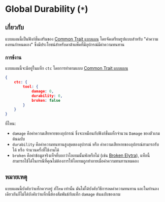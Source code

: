 # Global Durability (`*`)

## เกี่ยวกับ

แบบแผนนี้เป็นฟังก์ชั่นเสริมของ [Common Trait แบบแผน](./common_trait.md) โดยจัดเตรียมรูปแบบสำหรับ "ค่าความคงทนกำหนดเอง" ซึ่งมีประโยชน์สำหรับดาต้าแพ็คที่มีอุปกรณ์มีค่าความทนทาน

### การช้งาน

แบบแผนนี้จะมีอยู่ในแท็ก `ctc` โดยการทำตามแบบ [Common Trait แบบแผน](./common_trait.md)

```json
{
    ctc: {
        tool: {
            damage: 0,
            durability: 0,
            broken: false
        }
    }
}
```

ที่ไหน:

- `damage` คือค่าความเสียหายของอุปกรณ์ ซึ่งจะเหมือนกับฟังก์ชั่นแท็กจำนวน `Damage` ของตัวเกมต้นฉบับ
- `durability` คือค่าความทนทานสูงสุดของอุปกรณ์ หรือ ค่าความเสียหายของอุปกรณ์สามารถรับได้ หรือ จำนวนครั้งที่ใช้งานได้
- `broken` คือค่าข้อมูลจริงเท็จที่บอกว่าไอเทมนั้นพังหรือไม่ (เช่น [Broken Elytra](https://minecraft.gamepedia.com/Elytra)), แท็กนี้สามารถใช้ได้ในกรณีที่คุณไม่ต้องการให้ไอเทมถูกทำลายเมื่อค่าความทนทานหมดลง

## หมายเหตุ

แบบแผนนี้บังคับว่าแท็กควรอยู่ *ที่ไหน* เท่านั้น มันไม่ได้บังคับวิธีการลดค่าความทนทาน และในทำนองเดียวกันก็ไม่ได้บังคับว่าแท็กนี้ต้องสัมพันธ์กับแท็ก `damage` ต้นฉบับของเกม
